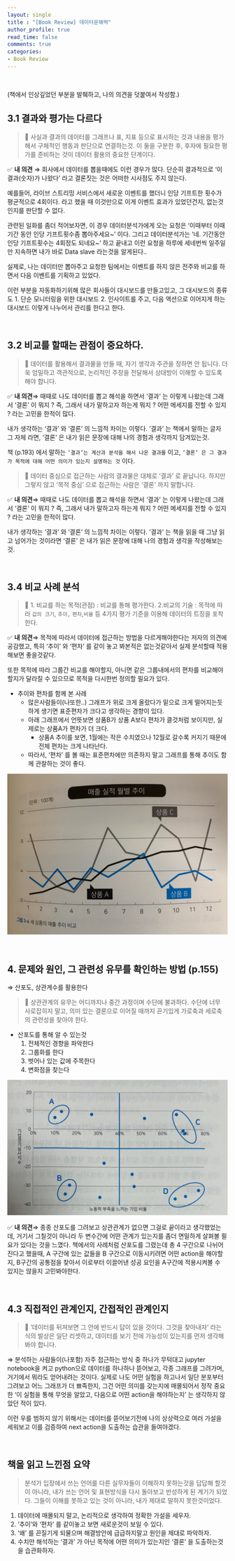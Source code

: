 ```yaml
---
layout: single
title : "[Book Review] 데이터문해력"
author_profile: true
read_time: false
comments: true
categories:
- Book Review
---
```


<br>


(책에서 인상깊었던 부분을 발췌하고, 나의 의견을 덧붙여서 작성함.)


## 3.1 결과와 평가는 다르다

> 📌 사실과 결과의 데이터를 그래프나 표, 지표 등으로 표시하는 것과 내용을 평가해서 구체적인 행동과 판단으로 연결하는것.
> 이 둘을 구분한 후, 후자에 필요한 평가를 준비하는 것이 데이터 활용의 중요한 단계이다.



✅ **내 의견** ⇒ 회사에서 데이터를 뽑을때에도 이런 경우가 많다. 단순히 결과적으로 ‘이 결과(숫자)가 나왔다’ 라고 결론짓는 것은 어떠한 시사점도 주지 않는다.

예를들어, 라이브 스트리밍 서비스에서 새로운 이벤트를 했더니 인당 기프트한 횟수가 평균적으로 4회이다. 라고 했을 때 이것만으로 이게 이벤트 효과가 있었던건지, 없는것인지를 판단할 수 없다.

관련된 일화를 좀더 적어보자면, 이 경우 데이터분석가에게 오는 요청은 ‘이때부터 이때 기간 동안 인당 기프트횟수좀 뽑아주세요~’ 이다. 그리고 데이터분석가는 ‘네. 기간동안 인당 기프트횟수는 4회정도 되네요~’ 하고 끝내고 이런 요청을 하루에 세네번씩 일주일만 지속하면 내가 바로 Data slave 라는것을 알게된다..

실제로, 나는 데이터만 뽑아주고 요청한 팀에서는 이벤트를 하지 않은 전주와 비교를 하면서 다음 이벤트를 기획하고 있었다.

이런 부분을 자동화하기위해 많은 회사들이 대시보드를 만들고있고, 그 대시보드의 종류도 1. 단순 모니터링을 위한 대시보드 2. 인사이트를 주고, 다음 액션으로 이어지게 하는 대시보드 이렇게 나누어서 관리를 한다고 한다.


<br>

## 3.2 비교를 할때는 관점이 중요하다.

> 📌 데이터를 활용해서 결과물을 만들 때, 자기 생각과 주관을 정하면 안 됩니다. 더욱 엄밀하고 객관적으로, 논리적인 주장을 전달해서 상대방이 이해할 수 있도록 해야 합니다.

✅ **내 의견**⇒ 때때로 나도 데이터를 뽑고 해석을 하면서 ‘결과’ 는 이렇게 나왔는데 그래서 ‘결론’ 이 뭐지 ? 즉, 그래서 내가 말하고자 하는게 뭐지 ? 어떤 메세지를 전할 수 있지 ? 라는 고민을 한적이 많다. 

내가 생각하는 ‘결과’ 와 ‘결론’ 의 느낌적 차이는 이렇다.
’결과’ 는 책에서 말하는 글자 그 자체 라면, ‘결론’ 은 내가 읽은 문장에 대해 나의 경험과 생각까지 담겨있는것.

책 (p.193) 에서 말하는 `‘결과’는 계산과 분석을 해서 나온 결과물` 이고, `‘결론’ 은 그 결과가 목적에 대해 어떤 의미가 있는지 설명하는 것` 이다.


> 📌 데이터 중심으로 접근하는 사람의 결과물은 대체로 ‘결과’ 로 끝납니다. 하지만 그렇지 않고 ‘목적 중심’ 으로 접근하는 사람은 ‘결론’ 까지 말합니다.

✅ **내 의견**⇒ 때때로 나도 데이터를 뽑고 해석을 하면서 ‘결과’ 는 이렇게 나왔는데 그래서 ‘결론’ 이 뭐지 ? 즉, 그래서 내가 말하고자 하는게 뭐지 ? 어떤 메세지를 전할 수 있지 ? 라는 고민을 한적이 많다.

내가 생각하는 ‘결과’ 와 ‘결론’ 의 느낌적 차이는 이렇다. ’결과’ 는 책을 읽을 때 그냥 읽고 넘어가는 것이라면 ‘결론’ 은 내가 읽은 문장에 대해 나의 경험과 생각을 작성해보는것.


<br>

## 3.4 비교 사례 분석

> 📌 1. 비교를 하는 목적(관점) : 비교를 통해 평가한다.
> 2.비교의 기술 : 목적에 따라 `값의 크기`, `추이,` `편차`,`비율` 등 4가지 평가 기준을 이용해 데이터의 트징을 포착한다.



✅ **내 의견**⇒ 목적에 따라서 데이터에 접근하는 방법을 다르게해야한다는 저자의 의견에 공감했고, 특히 ‘추이’ 와 ‘편차’ 를 같이 놓고 봐본적은 없는것같아서 실제 분석할때 적용해보면 좋을것같다.

또한 목적에 따라 그룹간 비교를 해야할지, 아니면 같은 그룹내에서의 편차를 비교해야할지가 달라질 수 있으므로 목적을 다시한번 정의할 필요가 있다.

- 추이와 편차를 함께 본 사례
  - 많은사람들이(나또한..) 그래프가 위로 크게 올랐다가 밑으로 크게 떨어지는듯하게 생기면 표준편차가 크다고 생각하는 경향이 있다.
  - 아래 그래프에서 언뜻보면 상품B가 상품 A보다 편차가 클것처럼 보이지만, 실제로는 상품A가 편차가 더 크다.
    - 상품A 추이를 보면, 1월에는 작은 수치였으나 12월로 갈수록 커지기 때문에 전체 편차는 크게 나타난다.
  - 따라서, ‘편차’ 를 볼 때는 표준편차에만 의존하지 말고 그래프를 통해 추이도 함께 관찰하는 것이 좋다.

![png](/images/2022-01-31-BookReview-DataLiteracy_files/2022-01-31-BookReview-DataLiteracy_1.png)

<br>

## 4. 문제와 원인, 그 관련성 유무를 확인하는 방법 (p.155)

⇒ 산포도, 상관계수를 활용한다

> 📌 상관관계의 유무는 어디까지나 중간 과정이며 수단에 불과하다. 수단에 너무 사로잡히지 말고, 의미 있는 결론으로 이어질 때까지 끈기있게 가로축과 세로축의 관련성을 찾아야 한다.


- 산포도를 통해 알 수 있는것
  1. 전체적인 경향을 파악한다
  2. 그룹화를 한다
  3. 벗어나 있는 값에 주목한다
  4. 변화점을 찾는다

![png](/images/2022-01-31-BookReview-DataLiteracy_files/2022-01-31-BookReview-DataLiteracy_2.png)

✅ **내 의견**⇒ 종종 산포도를 그려보고 상관관계가 없으면 그걸로 끝이라고 생각했었는데, 거기서 그칠것이 아니라 두 변수간에 어떤 관계가 있는지를 좀더 면밀하게 살펴볼 필요가 있다는 것을 느꼈다. 책에서의 사례처럼 산포도를 그렸는데 총 4 구간으로 나뉘어진다고 했을때, A 구간에 있는 값들을 B 구간으로 이동시키려면 어떤 action을 해야할지, B구간의 공통점을 찾아서 이로부터 이끌어낸 성공 요인을 A구간에 적용시켜볼 수 있지는 않을지 고민봐야한다.


<br>

## 4.3 직접적인 관계인지, 간접적인 관계인지

> 📌 ‘데이터를 뒤져보면 그 안에 반드시 답이 있을 것이다. 그것을 찾아내자’ 라는 식의 발상은 일단 리셋하고, 데이터를 보기 전에 가능성이 있는지를 먼저 생각해봐야 합니다.


⇒ 분석하는 사람들이(나포함) 자주 접근하는 방식 중 하나가 무턱대고 jupyter notebook을 켜고 python으로 데이터를 하나하나 뜯어보고, 
각종 그래프를 그려가며, 거기에서 뭐라도 얻어내려는 것이다. 
실제로 나도 어떤 실험을 하고나서 일단 분포부터 그려보고 어느 그래프가 더 뾰족한지, 그건 어떤 의미를 갖는지에 매몰되어서 
정작 중요한 ‘이 실험을 통해 무엇을 알았고, 다음으로 어떤 action을 해야하는지’ 는 생각하지 않았던 적이 있다. 

이런 우를 범하지 않기 위해서는 데이터를 뜯어보기전에 나의 상상력으로 여러 가설을 세워보고 이를 검증하여 next action을 도출하는 습관을 들여야겠다.

<br>


## 책을 읽고 느낀점 요약

> 분석가 입장에서 쓰는 언어를 다른 실무자들이 이해하지 못하는것을 답답해 할것이 아니라, 내가 쓰는 언어 및 표현방식을 다시 돌아보고 반성하게 된 계기가 되었다. 그들이 이해를 못하고 있는 것이 아니라, 내가 제대로 말하지 못한것이었다. 

1. 데이터에 매몰되지 말고, 논리적으로 생각하여 정확한 가설을 세우자. 
2. ‘추이’와 ‘편차’ 를 같이놓고 보면 새로운것이 보일 수 있다. 
3. ‘왜’ 를 끈질기게 되물으며 해결방안에 급급하지말고 원인을 제대로 파악하자.
4. 수치만 해석하는 ‘결과’ 가 아닌  목적에 어떤 의미가 있는지인 ‘결론’ 을 도출하는것을 습관화하자.
>


<br>
